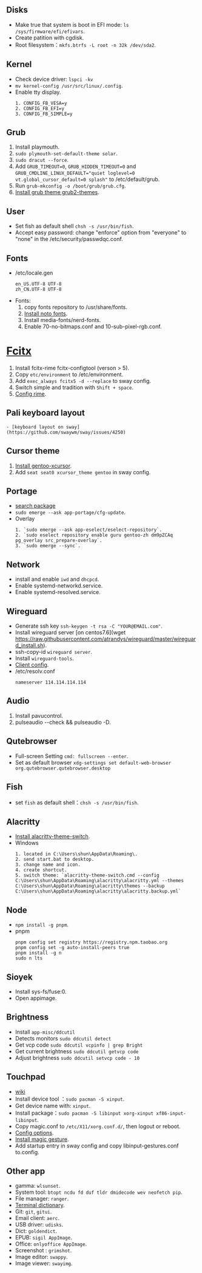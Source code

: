 ## Disks
  - Make true that system is boot in EFI mode: `ls /sys/firmware/efi/efivars`.
  - Create patition with cgdisk.
  - Root filesystem：`mkfs.btrfs -L root -n 32k /dev/sda2`.

## Kernel
  - Check device driver: `lspci -kv`
  - `mv kernel-config /usr/src/linux/.config`.
  - Enable tty display.
    ```
    1. CONFIG_FB_VESA=y
    2. CONFIG_FB_EFI=y
    3. CONFIG_FB_SIMPLE=y
    ```

## Grub
  1. Install playmouth.
  2. `sudo plymouth-set-default-theme solar`.
  3. `sudo dracut --force`.
  4. Add `GRUB_TIMEOUT=0`, `GRUB_HIDDEN_TIMEOUT=0` and `GRUB_CMDLINE_LINUX_DEFAULT="quiet loglevel=0 vt.global_cursor_default=0 splash"` to /etc/default/grub.
  5. Run `grub-mkconfig -o /boot/grub/grub.cfg`.
  6. [Install grub theme grub2-themes](https://github.com/vinceliuice).

## User
  - Set fish as default shell `chsh -s /usr/bin/fish`.
  - Accept easy password: change "enforce" option from "everyone" to "none" in the /etc/security/passwdqc.conf.

## Fonts
  - /etc/locale.gen
    ```
    en_US.UTF-8 UTF-8
    zh_CN.UTF-8 UTF-8
    ```
  - Fonts:
    1. copy fonts repository to /usr/share/fonts.
    2. [Install noto fonts](https://wiki.gentoo.org/wiki/Fontconfig).
    3. Install media-fonts/nerd-fonts.
    4. Enable 70-no-bitmaps.conf and 10-sub-pixel-rgb.conf.

# [Fcitx](https://wiki.gentoo.org/wiki/Fcitx)
  1. Install fcitx-rime fcitx-configtool (verson > 5).
  2. Copy `etc/environment` to /etc/environment.
  3. Add `exec_always fcitx5 -d --replace` to sway config.
  4. Switch simple and tradition with `Shift + space`.
  5. [Config rime](https://github.com/rime/home/wiki).

## Pali keyboard layout
	- [keyboard layout on sway](https://github.com/swaywm/sway/issues/4250)

## Cursor theme
  1. [Install gentoo-xcursor](https://wiki.gentoo.org/wiki/Cursor_themes).
  2. Add `seat seat0 xcursor_theme gentoo` in sway config.

## Portage
  - [search package](https://gpo.zugaina.org/app-i18n/fcitx)
  - `sudo emerge --ask app-portage/cfg-update`.
  - Overlay
    ```
    1. `sudo emerge --ask app-eselect/eselect-repository`.
    2. `sudo eselect repository enable guru gentoo-zh dm9pZCAq pg_overlay src_prepare-overlay`.
    3. `sudo emerge --sync`.
    ```

## Network
  - install and enable `iwd` and `dhcpcd`.
  - Enable systemd-networkd.service.
  - Enable systemd-resolved.service.

## Wireguard
  - Generate ssh key `ssh-keygen -t rsa -C "YOUR@EMAIL.com"`.
  - Install wireguard server [on centos7.6](wget https://raw.githubusercontent.com/atrandys/wireguard/master/wireguard_install.sh).
  - ssh-copy-id `wireguard server`.
  - Install `wireguard-tools`.
  - [Client config](https://tech.serhatteker.com/post/2021-01/how-to-set-up-wireguard-client-on-ubuntu-desktop/).
  - /etc/resolv.conf
    ```
    nameserver 114.114.114.114
    ```

## Audio
  1. Install pavucontrol.
  2. pulseaudio --check && pulseaudio -D.

## Qutebrowser
  - Full-screen Setting `cmd: fullscreen --enter`.
  - Set as default browser `xdg-settings set default-web-browser org.qutebrowser.qutebrowser.desktop`

## Fish
  - set `fish` as default shell：`chsh -s /usr/bin/fish`.

## Alacritty
  - [Install alacritty-theme-switch](https://github.com/tichopad/alacritty-theme-switch).
  - Windows
    ```
    1. located in C:\Users\shun\AppData\Roaming\.
    2. send start.bat to desktop.
    3. change name and icon.
    4. create shortcut.
    5. switch theme: `alacritty-theme-switch.cmd --config C:\Users\shun\AppData\Roaming\alacritty\alacritty.yml --themes C:\Users\shun\AppData\Roaming\alacritty\themes --backup C:\Users\shun\AppData\Roaming\alacritty\alacritty.backup.yml`
    ```

## Node
  - `npm install -g pnpm`.
  - pnpm
    ```
    pnpm config set registry https://registry.npm.taobao.org
    pnpm config set -g auto-install-peers true
    pnpm install -g n
    sudo n lts
    ```

## Sioyek
  - Install sys-fs/fuse:0.
  - Open appimage.

## Brightness 
  - Install `app-misc/ddcutil`
  - Detects monitors `sudo ddcutil detect`
  - Get vcp code `sudo ddcutil vcpinfo | grep Bright`
  - Get current brightness `sudo ddcutil getvcp code`
  - Adjust brightness `sudo ddcutil setvcp code - 10`

## Touchpad
  - [wiki](https://wiki.archlinux.org/title/Libinput)
  - Install device tool ：`sudo pacman -S xinput`.
  - Get device name with: `xinput`.
  - Install package：`sudo pacman -S libinput xorg-xinput xf86-input-libinput`.
  - Copy magic.conf to `/etc/X11/xorg.conf.d/`, then logout or reboot.
  - [Config options](https://man.archlinux.org/man/libinput.4).
  - [Install magic gesture](https://github.com/bulletmark/libinput-gestures).
  - Add startup entry in sway config and copy libinput-gestures.conf to.config.

## Other app
  - gamma: `wlsunset`.
  - System tool: `btopt ncdu fd duf tldr dmidecode wev neofetch pip`.
  - File manager: `ranger`.
  - [Terminal dictionary](https://github.com/xueyuanl/cambrinary).
  - Git: `git`, `gitui`.
  - Email client: `aerc`.
  - USB driver: `udisks`.
  - Dict: `goldendict`.
  - EPUB: `sigil AppImage`.
  - Office: `onlyoffice AppImage`.
  - Screenshot : `grimshot`.
  - Image editor: `swappy`.
  - Image viewer: `swayimg`.

